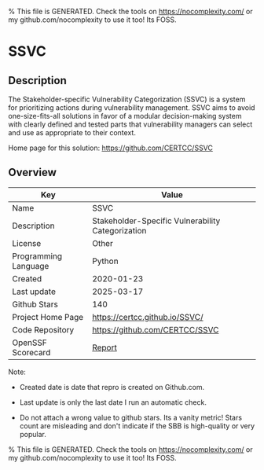 
% This file is GENERATED. Check the tools on https://nocomplexity.com/ or my github.com/nocomplexity to use it too! Its FOSS. 

# SSVC

## Description 

The Stakeholder-specific Vulnerability Categorization (SSVC) is a system for prioritizing actions during vulnerability management. SSVC aims to avoid one-size-fits-all solutions in favor of a modular decision-making system with clearly defined and tested parts that vulnerability managers can select and use as appropriate to their context.

Home page for this solution: https://github.com/CERTCC/SSVC 

## Overview 

| Key | Value |
| --- | --- |
| Name | SSVC |
| Description | Stakeholder-Specific Vulnerability Categorization |
| License | Other |
| Programming Language | Python |
| Created | 2020-01-23 |
| Last update | 2025-03-17 |
| Github Stars | 140 |
| Project Home Page | https://certcc.github.io/SSVC/ |
| Code Repository | https://github.com/CERTCC/SSVC |
| OpenSSF Scorecard | [Report](https://securityscorecards.dev/viewer/?uri=github.com/CERTCC/SSVC) |

Note:
 - Created date is date that repro is created on Github.com. 

- Last update is only the last date I run an automatic check. 

- Do not attach a wrong value to github stars. Its a vanity metric! Stars count are misleading and 
don't indicate if the SBB is high-quality or very popular.

% This file is GENERATED. Check the tools on https://nocomplexity.com/ or my github.com/nocomplexity to use it too! Its FOSS. 

